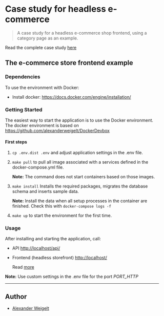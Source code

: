 # Case study for headless e-commerce

> A case study for a headless e-commerce shop frontend, using a category page as an example.

Read the complete case study [here](./docs/CaseStudy.md)

## The e-commerce store frontend example

### Dependencies

To use the environment with Docker:
-   Install docker: https://docs.docker.com/engine/installation/

### Getting Started

The easiest way to start the application is to use the Docker environment.
The docker environment is based on https://github.com/alexanderweigelt/DockerDevbox

#### First steps

1. `cp .env.dist .env` and adjust application settings in the .env file.
2. `make pull` to pull all image associated with a services defined in the docker-compose.yml file.

    **Note:** The command does not start containers based on those images.

3. `make install` Installs the required packages, migrates the database schema and inserts sample data.

    **Note:** Install the data when all setup processes in the container are finished. Check this with `docker-compose logs -f`

4. `make up` to start the environment for the first time.

### Usage

After installing and starting the application, call:
* API [http://localhost/api/](http://localhost/api/)
* Frontend (headless storefront) [http://localhost/](http://localhost/)

    Read [more](./docs/ApiEndpoints.md)

**Note:** Use custom settings in the .env file for the port _PORT_HTTP_

---

## Author

* [Alexander Weigelt](mailto:webdesign@alexander-weigelt.de)
